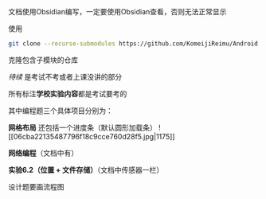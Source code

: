 
文档使用Obsidian编写，一定要使用Obsidian查看，否则无法正常显示

使用
```bash
git clone --recurse-submodules https://github.com/KomeijiReimu/Android.git
```

克隆包含子模块的仓库

*待续* 是考试不考或者上课没讲的部分


所有标注**学校实验内容**都是考试要考的

其中编程题三个具体项目分别为：

**网格布局**
还包括一个进度条（默认圆形加载条）
![[06cba22135487796f18c9cce760d28f5.jpg|1175]]




**网络编程**（文档中有）

**实验6.2（位置 + 文件存储）**（文档中传感器一栏）


设计题要画流程图

